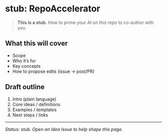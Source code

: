 <!-- status: stub; target: 150+ words -->
<!-- status: stub; target: 150+ words -->
<!-- status: stub; target: 150+ words -->
<!-- status: stub; target: 150+ words -->
<!-- status: stub; target: 150+ words -->
<!-- status: stub; target: 150+ words -->
<!-- status: stub; target: 150+ words -->
# stub: RepoAccelerator

> **This is a stub.** How to prime your AI on this repo to co-author with you.

## What this will cover
- Scope
- Who it’s for
- Key concepts
- How to propose edits (issue → post/PR)

## Draft outline
1. Intro (plain language)
2. Core ideas / definitions
3. Examples / templates
4. Next steps / links

---

*Status: stub. Open an Idea Issue to help shape this page.*








